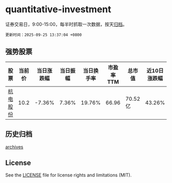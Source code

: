 # quantitative-investment

证券交易日，9:00-15:00，每半时抓取一次数据，按天[归档](archives)。

`更新时间：2025-09-25 13:37:04 +0800`

## 强势股票

|股票|当前价|当日涨跌幅|当日振幅|当日换手率|市盈率TTM|总市值|近10日涨跌幅|
|----|----|----|----|----|----|----|----|
|[杭电股份](https://xueqiu.com/S/SH603618)|10.2|-7.36%|7.36%|19.76%|66.96|70.52亿|43.26%|

## 历史归档

[archives](archives)

## License

See the [LICENSE](LICENSE) file for license rights and limitations (MIT).